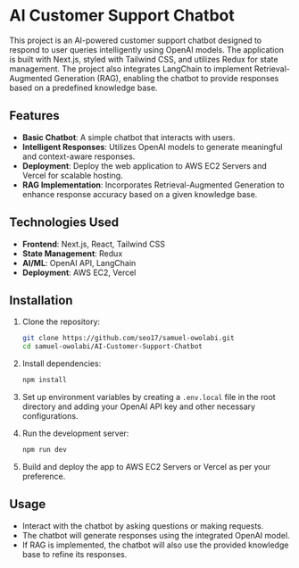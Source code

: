 # AI Customer Support Chatbot

This project is an AI-powered customer support chatbot designed to respond to user queries intelligently using OpenAI models. The application is built with Next.js, styled with Tailwind CSS, and utilizes Redux for state management. The project also integrates LangChain to implement Retrieval-Augmented Generation (RAG), enabling the chatbot to provide responses based on a predefined knowledge base.

## Features

- **Basic Chatbot**: A simple chatbot that interacts with users.
- **Intelligent Responses**: Utilizes OpenAI models to generate meaningful and context-aware responses.
- **Deployment**: Deploy the web application to AWS EC2 Servers and Vercel for scalable hosting.
- **RAG Implementation**: Incorporates Retrieval-Augmented Generation to enhance response accuracy based on a given knowledge base.

## Technologies Used

- **Frontend**: Next.js, React, Tailwind CSS
- **State Management**: Redux
- **AI/ML**: OpenAI API, LangChain
- **Deployment**: AWS EC2, Vercel

## Installation

1. Clone the repository:

   ```bash
   git clone https://github.com/seo17/samuel-owolabi.git
   cd samuel-owolabi/AI-Customer-Support-Chatbot
   ```

2. Install dependencies:

   ```bash
   npm install
   ```

3. Set up environment variables by creating a `.env.local` file in the root directory and adding your OpenAI API key and other necessary configurations.

4. Run the development server:

   ```bash
   npm run dev
   ```

5. Build and deploy the app to AWS EC2 Servers or Vercel as per your preference.

## Usage

- Interact with the chatbot by asking questions or making requests.
- The chatbot will generate responses using the integrated OpenAI model.
- If RAG is implemented, the chatbot will also use the provided knowledge base to refine its responses.
